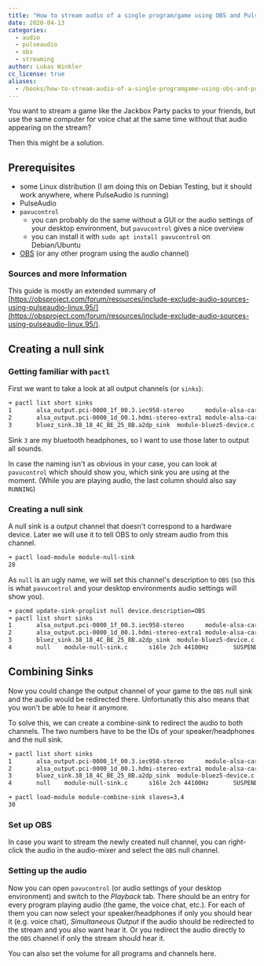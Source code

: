 ```yaml
---
title: "How to stream audio of a single program/game using OBS and PulseAudio"
date: 2020-04-13
categories:
  - audio
  - pulseaudio
  - obs
  - streaming
author: Lukas Winkler
cc_license: true
aliases:
  - /books/how-to-stream-audio-of-a-single-programgame-using-obs-and-pulseaudio
---
```


You want to stream a game like the Jackbox Party packs to your friends, but use the same computer for voice chat at the same time without that audio appearing on the stream?

Then this might be a solution.
<!--more-->
## Prerequisites

- some Linux distribution (I am doing this on Debian Testing, but it should work anywhere, where PulseAudio is running)
- PulseAudio
- `pavucontrol`
    - you can probably do the same without a GUI or the audio settings of your desktop environment, but `pavucontrol` gives a nice overview
    - you can install it with `sudo apt install pavucontrol` on Debian/Ubuntu
- [OBS](https://obsproject.com/) (or any other program using the audio channel)

### Sources and more Information

This guide is mostly an extended summary of [https://obsproject.com/forum/resources/include-exclude-audio-sources-using-pulseaudio-linux.95/](https://obsproject.com/forum/resources/include-exclude-audio-sources-using-pulseaudio-linux.95/).

## Creating a null sink

### Getting familiar with `pactl`

First we want to take a look at all output channels (or `sinks`):

```bash
➜ pactl list short sinks
1       alsa_output.pci-0000_1f_00.3.iec958-stereo      module-alsa-card.c      s16le 2ch 44100Hz       SUSPENDED
2       alsa_output.pci-0000_1d_00.1.hdmi-stereo-extra1 module-alsa-card.c      s16le 2ch 44100Hz       SUSPENDED
3       bluez_sink.38_18_4C_BE_25_8B.a2dp_sink  module-bluez5-device.c  s16le 2ch 44100Hz       RUNNING
```

Sink `3` are my bluetooth headphones, so I want to use those later to output all sounds.

In case the naming isn't as obvious in your case, you can look at `pavucontrol` which should show you, which sink you are using at the moment. (While you are playing audio, the last column should also say `RUNNING`)

### Creating a null sink

A null sink is a output channel that doesn't correspond to a hardware device. Later we will use it to tell OBS to only stream audio from this channel.

```bash
➜ pactl load-module module-null-sink
28
```
As `null` is an ugly name, we will set this channel's description to `OBS` (so this is what `pavucontrol` and your desktop environments audio settings will show you).

```bash
➜ pacmd update-sink-proplist null device.description=OBS
➜ pactl list short sinks
1       alsa_output.pci-0000_1f_00.3.iec958-stereo      module-alsa-card.c      s16le 2ch 44100Hz       SUSPENDED
2       alsa_output.pci-0000_1d_00.1.hdmi-stereo-extra1 module-alsa-card.c      s16le 2ch 44100Hz       SUSPENDED
3       bluez_sink.38_18_4C_BE_25_8B.a2dp_sink  module-bluez5-device.c  s16le 2ch 44100Hz       RUNNING
4       null    module-null-sink.c      s16le 2ch 44100Hz       SUSPENDED
```

## Combining Sinks

Now you could change the output channel of your game to the `OBS` null sink and the audio would be redirected there. Unfortunatly this also means that you won't be able to hear it anymore.

To solve this, we can create a combine-sink to redirect the audio to both channels. The two numbers have to be the IDs of your speaker/headphones and the null sink.


```bash
➜ pactl list short sinks
1       alsa_output.pci-0000_1f_00.3.iec958-stereo      module-alsa-card.c      s16le 2ch 44100Hz       SUSPENDED
2       alsa_output.pci-0000_1d_00.1.hdmi-stereo-extra1 module-alsa-card.c      s16le 2ch 44100Hz       SUSPENDED
3       bluez_sink.38_18_4C_BE_25_8B.a2dp_sink  module-bluez5-device.c  s16le 2ch 44100Hz       RUNNING
4       null    module-null-sink.c      s16le 2ch 44100Hz       SUSPENDED

➜ pactl load-module module-combine-sink slaves=3,4
30
```

### Set up OBS

In case you want to stream the newly created null channel, you can right-click the audio in the audio-mixer and select the `OBS` null channel.

### Setting up the audio

Now you can open `pavucontrol` (or audio settings of your desktop environment) and switch to the *Playback* tab. There should be an entry for every program playing audio (the game, the voice chat, etc.). For each of them you can now select your speaker/headphones if only you should hear it (e.g. voice chat), *Simultaneous Output* if the audio should be redirected to the stream and you also want hear it. Or you redirect the audio directly to the `OBS` channel if only the stream should hear it.

You can also set the volume for all programs and channels here.
